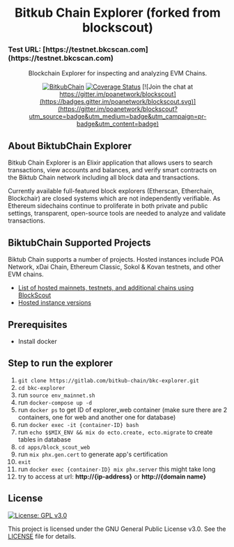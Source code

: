 <h1 align="center">Bitkub Chain Explorer (forked from blockscout)</h1>
<h3> Test URL: [https://testnet.bkcscan.com](https://testnet.bkcscan.com) </h3>
<p align="center">Blockchain Explorer for inspecting and analyzing EVM Chains.</p>
<div align="center">

[![BitkubChain](https://github.com/poanetwork/blockscout/workflows/Blockscout/badge.svg?branch=master)](https://github.com/poanetwork/blockscout/actions) [![Coverage Status](https://coveralls.io/repos/github/poanetwork/blockscout/badge.svg?branch=master)](https://coveralls.io/github/poanetwork/blockscout?branch=master) [![Join the chat at https://gitter.im/poanetwork/blockscout](https://badges.gitter.im/poanetwork/blockscout.svg)](https://gitter.im/poanetwork/blockscout?utm_source=badge&utm_medium=badge&utm_campaign=pr-badge&utm_content=badge)

</div>

## About BiktubChain Explorer

Bitkub Chain Explorer is an Elixir application that allows users to search transactions, view accounts and balances, and verify smart contracts on the Biktub Chain network including all block data and transactions.

Currently available full-featured block explorers (Etherscan, Etherchain, Blockchair) are closed systems which are not independently verifiable.  As Ethereum sidechains continue to proliferate in both private and public settings, transparent, open-source tools are needed to analyze and validate transactions.

## BiktubChain Supported Projects

Biktub Chain supports a number of projects. Hosted instances include POA Network, xDai Chain, Ethereum Classic, Sokol & Kovan testnets, and other EVM chains. 

- [List of hosted mainnets, testnets, and additional chains using BlockScout](https://docs.blockscout.com/for-projects/supported-projects)
- [Hosted instance versions](https://docs.blockscout.com/about/use-cases/hosted-blockscout)

## Prerequisites
- Install docker

## Step to run the explorer
1. `git clone https://gitlab.com/bitkub-chain/bkc-explorer.git`
2. `cd bkc-explorer`
3. run `source env_mainnet.sh`
3. run `docker-compose up -d`
4. run `docker ps` to get ID of explorer_web container (make sure there are 2 containers, one for web and another one for database)
5. run `docker exec -it {container-ID} bash`
6. run `echo $$MIX_ENV && mix do ecto.create, ecto.migrate` to create tables in database
7. `cd apps/block_scout_web`
8. run `mix phx.gen.cert` to generate app's certification
9. `exit`
10. run `docker exec {container-ID} mix phx.server` this might take long
7. try to access at url: **http://{ip-address}** or **http://{domain name}**

## License

[![License: GPL v3.0](https://img.shields.io/badge/License-GPL%20v3-blue.svg)](https://www.gnu.org/licenses/gpl-3.0)

This project is licensed under the GNU General Public License v3.0. See the [LICENSE](LICENSE) file for details.
